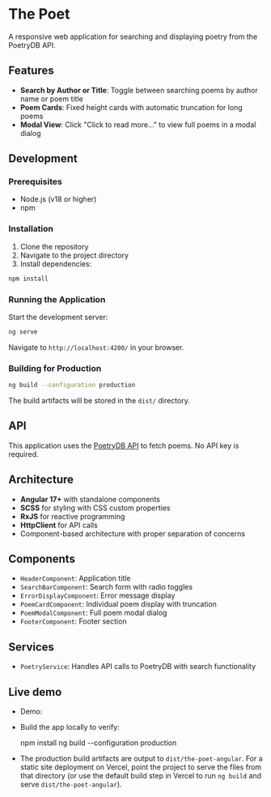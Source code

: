 # The Poet 

A responsive web application for searching and displaying poetry from the PoetryDB API.

## Features

- **Search by Author or Title**: Toggle between searching poems by author name or poem title
- **Poem Cards**: Fixed height cards with automatic truncation for long poems
- **Modal View**: Click "Click to read more..." to view full poems in a modal dialog

## Development

### Prerequisites

- Node.js (v18 or higher)
- npm

### Installation

1. Clone the repository
2. Navigate to the project directory
3. Install dependencies:

```bash
npm install
```

### Running the Application

Start the development server:

```bash
ng serve
```

Navigate to `http://localhost:4200/` in your browser.

### Building for Production

```bash
ng build --configuration production
```

The build artifacts will be stored in the `dist/` directory.

## API

This application uses the [PoetryDB API](https://poetrydb.org/) to fetch poems. No API key is required.

## Architecture

- **Angular 17+** with standalone components
- **SCSS** for styling with CSS custom properties
- **RxJS** for reactive programming
- **HttpClient** for API calls
- Component-based architecture with proper separation of concerns

## Components

- `HeaderComponent`: Application title
- `SearchBarComponent`: Search form with radio toggles
- `ErrorDisplayComponent`: Error message display
- `PoemCardComponent`: Individual poem display with truncation
- `PoemModalComponent`: Full poem modal dialog
- `FooterComponent`: Footer section

## Services

- `PoetryService`: Handles API calls to PoetryDB with search functionality

## Live demo

- Demo: 

- Build the app locally to verify:

	npm install
	ng build --configuration production

- The production build artifacts are output to `dist/the-poet-angular`. For a static site deployment on Vercel, point the project to serve the files from that directory (or use the default build step in Vercel to run `ng build` and serve `dist/the-poet-angular`).
